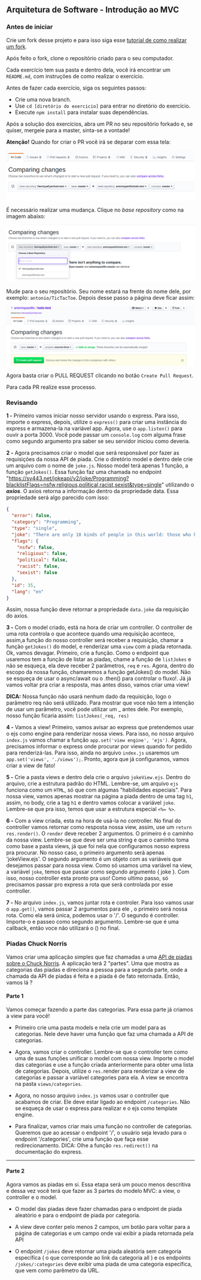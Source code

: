 ## Arquitetura de Software - Introdução ao MVC

### Antes de iniciar

Crie um fork desse projeto e para isso siga esse [tutorial de como realizar um fork](https://guides.github.com/activities/forking/).

Após feito o fork, clone o repositório criado para o seu computador.

Cada exercício tem sua pasta e dentro dela, você irá encontrar um `README.md`, com instruções de como realizar o exercício.

Antes de fazer cada exercício, siga os seguintes passos:

- Crie uma nova branch.
- Use `cd [diretório do exercicio]` para entrar no diretório do exercício.
- Execute `npm install` para instalar suas dependências.

Após a solução dos exercícios, abra um PR no seu repositório forkado e, se quiser, mergeie para a master, sinta-se a vontade!

**Atenção!** Quando for criar o PR você irá se deparar com essa tela:

![PR do exercício](images/example-pr.png)

É necessário realizar uma mudança. Clique no *base repository* como na imagem abaixo:

![Mudando a base do repositório](images/change-base.png)

Mude para o seu repositório. Seu nome estará na frente do nome dele, por exemplo: `antonio/TicTacToe`. Depois desse passo a página deve ficar assim:

![Após mudança](images/after-change.png)

Agora basta criar o PULL REQUEST clicando no botão `Create Pull Request`.

Para cada PR realize esse processo.

### Revisando

**1 -** Primeiro vamos iniciar nosso servidor usando o express. Para isso, importe o express, depois, utilize o `express()` para criar uma instância do express e armazena-la na variável app. Agora, use o `app.listen()` para ouvir a porta 3000. Você pode passar um `console.log` com alguma frase como segundo argumento pra saber se seu servidor iniciou como deveria. 

**2 -** Agora precisamos criar o model que será responsável por fazer as requisições da nossa API de piada. Crie o diretório model e dentro dele crie um arquivo com o nome de `joke.js`. Nosso model terá apenas 1 função, a função `getJokes()`. Essa função faz uma chamada no endpoint "https://sv443.net/jokeapi/v2/joke/Programming?blacklistFlags=nsfw,religious,political,racist,sexist&type=single" utilizando o ***axios***. O axios retorna a informação dentro da propriedade data. Essa propriedade será algo parecido com isso:

```json
{
  "error": false,
  "category": "Programming",
  "type": "single",
  "joke": "There are only 10 kinds of people in this world: those who know binary and those who don't.",
  "flags": {
    "nsfw": false,
    "religious": false,
    "political": false,
    "racist": false,
    "sexist": false
  },
  "id": 35,
  "lang": "en"
}
```

Assim, nossa função deve retornar a propriedade `data.joke` da requisição do axios.

**3 -** Com o model criado, está na hora de criar um controller. O controller de uma rota controla o que acontece quando uma requisição acontece, assim,a função do nosso controller será receber a requisição, chamar a função `getJokes()` do model, e renderizar uma `view` com a piada retornada. Ok, vamos devagar. Primeiro, crie a função. Como o endpoint que usaremos tem a função de listar as piadas, chame a função de `listJokes` e não se esqueça, ela deve receber 2 parâmetros, `req` e `res`. Agora, dentro do escopo da nossa função, chamaremos a função getJokes() do model. Não se esqueça de usar o async/await ou o .then() para controlar o fluxo!. Já já vamos voltar pra criar a resposta, mas antes disso, vamos criar uma view!

**DICA:** Nossa função não usará nenhum dado da requisição, logo o parâmetro req não será utilizado. Para mostrar que voce não tem a intenção de usar um parâmetro, você pode utilizar um _ antes dele. Por exemplo, nosso função ficaria assim: `listJokes(_req, res)`

**4 -** Vamos a view! Primeiro, vamos avisar ao express que pretendemos usar o ejs como engine para renderizar nossa views. Para isso, no nosso arquivo `index.js` vamos chamar a função `app.set('view engine', 'ejs')`. Agora, precisamos informar o express onde procurar por views quando for pedido para renderizá-las. Para isso, ainda no arquivo `index.js` usaremos um `app.set('views', './views');`. Pronto, agora que já configuramos, vamos criar a view de fato!

**5 -** Crie a pasta views e dentro dela crie o arquivo `jokeView.ejs`. Dentro do arquivo, crie a estrutura padrão do HTML. Lembre-se, um arquivo `ejs` funciona como um `HTML`, só que com algumas "habilidades especiais". Para nossa view, vamos apenas mostrar na página a piada dentro de uma tag `h1`, assim, no body, crie a tag `h1` e dentro vamos colocar a variável `joke`. Lembre-se que pra isso, temos que usar a estrutura especial `<%= %>`.

**6 -** Com a view criada, esta na hora de usá-la no controller. No final do controller vamos retornar como resposta nossa view, assim, use um `return res.render()`. O `render` deve receber 2 argumentos. O primeiro é o caminho da nossa view. Lembre-se que deve ser uma string e que o caminho toma como base a pasta views, já que foi nela que configuramos nosso express pra procurar. No nosso caso, o primeiro argumento será apenas 'jokeView.ejs'. O segundo argumento é um objeto com as variáveis que desejamos passar para nossa view. Como só usamos uma variável na view, a variável `joke`, temos que passar como segundo argumento { joke }. Com isso, nosso controller esta pronto pra uso! Como ultimo passo, só precisamos passar pro express a rota que será controlada por esse controller.

**7 -** No arquivo `index.js`, vamos juntar rota e controler. Para isso vamos usar o `app.get()`, vamos passar 2 argumentos para ele , o primeiro será nossa rota. Como ela será única, podemos usar o '/'. O segundo é controller. Importe-o e passeo como segundo argumento. Lembre-se que é uma callback, então voce não utilizará o () no final.

### Piadas Chuck Norris

Vamos criar uma aplicação simples que faz chamadas a uma [API de piadas sobre o Chuck Norris](https://api.chucknorris.io/). A aplicação terá 2 "partes". Uma que mostra as categorias das piadas e direciona a pessoa para a segunda parte, onde a chamada da API de piadas é feita e a piada é de fato retornada. Então, vamos lá ?

#### Parte 1

Vamos começar fazendo a parte das categorias. Para essa parte já criamos a view para você!

- Primeiro crie uma pasta models e nela crie um model para as categorias. Nele deve haver uma função que faz uma chamada a API de categorias.

- Agora, vamos criar o controller. Lembre-se que o controller tem como uma de suas funções unificar o model com nossa view.
Importe o model das categorias e use a função criada anteriormente para obter uma lista de categorias. Depois, utilize o `res.`render para renderizar a view de categorias e passar a variável categories para ela. A view se encontra na pasta `views/categories`.

- Agora, no nosso arquivo `index.js` vamos usar o controller que acabamos de criar. Ele deve estar ligado ao endpoint `/categories`. Não se esqueça de usar o express para realizar e o ejs como template engine.

- Para finalizar, vamos criar mais uma função no controller de categorias. Queremos que ao acessar o endpoint '/', o usuário seja levado para o endpoint '/categories', crie uma função que faça esse redirecionamento. 
DICA: Olhe a função `res.redirect()` na documentação do express.

---

#### Parte 2

Agora vamos as piadas em si. Essa etapa será um pouco menos descritiva e dessa vez você terá que fazer as 3 partes do modelo MVC: a view, o controller e o model.

- O model das piadas deve fazer chamadas para o endpoint de piada aleatório e para o endpoint de piada por categoria.

- A view deve conter pelo menos 2 campos, um botão para voltar para a página de categorias e um campo onde vai exibir a piada retornada pela API

- O endpoint `/jokes` deve retornar uma piada aleatória sem categoria específica ( o que corresponde ao link da categoria all ) e os endpoints `/jokes/:categories` deve exibir uma piada de uma categoria específica, que vem como parêmetro da URL.
